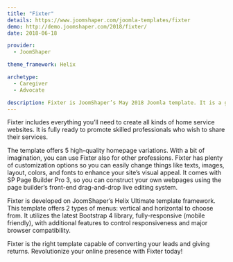 ```yaml
---
title: "Fixter"
details: https://www.joomshaper.com/joomla-templates/fixter
demo: http://demo.joomshaper.com/2018/fixter/
date: 2018-06-18

provider:
  - JoomShaper

theme_framework: Helix

archetype:
  - Caregiver
  - Advocate

description: Fixter is JoomShaper’s May 2018 Joomla template. It is a great choice (ready solution) for plumber, painter, carpenter, electrician, handyman, house cleaning, housekeeping, domestic cleaning & repair service websites.
---
```


Fixter includes everything you’ll need to create all kinds of home service websites. It is fully ready to promote skilled professionals who wish to share their services.

The template offers 5 high-quality homepage variations. With a bit of imagination, you can use Fixter also for other professions. Fixter has plenty of customization options so you can easily change things like texts, images, layout, colors, and fonts to enhance your site’s visual appeal. It comes with SP Page Builder Pro 3, so you can construct your own webpages using the page builder’s front-end drag-and-drop live editing system.

Fixter is developed on JoomShaper’s Helix Ultimate template framework. This template offers 2 types of menus: vertical and horizontal to choose from. It utilizes the latest Bootstrap 4 library, fully-responsive (mobile friendly), with additional features to control responsiveness and major browser compatibility.

Fixter is the right template capable of converting your leads and giving returns. Revolutionize your online presence with Fixter today!
